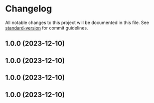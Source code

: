 # Changelog

All notable changes to this project will be documented in this file. See [standard-version](https://github.com/conventional-changelog/standard-version) for commit guidelines.

## 1.0.0 (2023-12-10)

## 1.0.0 (2023-12-10)

## 1.0.0 (2023-12-10)

## 1.0.0 (2023-12-10)
